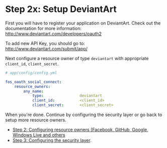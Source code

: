 Step 2x: Setup DeviantArt
=========================
First you will have to register your application on DeviantArt. Check out the
documentation for more information: http://www.deviantart.com/developers/oauth2

To add new API Key, you should go to: http://www.deviantart.com/submit/app/

Next configure a resource owner of type `deviantart` with appropriate
`client_id`, `client_secret`.

```yaml
# app/config/config.yml

fos_oauth_social_connect:
    resource_owners:
        any_name:
            type:                deviantart
            client_id:           <client_id>
            client_secret:       <client_secret>
```

When you're done. Continue by configuring the security layer or go back to
setup more resource owners.

- [Step 2: Configuring resource owners (Facebook, GitHub, Google, Windows Live and others](../2-configuring_resource_owners.md)
- [Step 3: Configuring the security layer](../3-configuring_the_security_layer.md).
